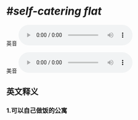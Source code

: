 # ***\#self-catering flat*** 
英音
<audio src="./media/self-catering flat1_AAC.aac" controls="controls"></audio>

美音
<audio src="./media/self-catering flat2_AAC.aac" controls="controls"></audio>



  

英文释义
---
### 1.**可以自己做饭的公寓**  


